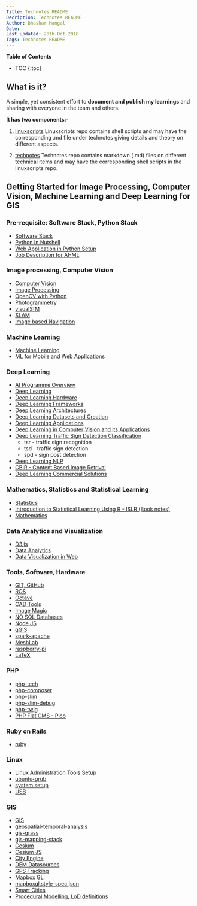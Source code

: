 ```yaml
---
Title: Technotes README
Decription: Technotes README
Author: Bhaskar Mangal
Date: 
Last updated: 28th-Oct-2018
Tags: Technotes README
---
```


**Table of Contents**
* TOC
{:toc}


## What is it?

A simple, yet consistent effort to **document and publish my learnings** and sharing with everyone in the team and others.

**It has two components:-**
1. [linuxscripts](https://github.com/mangalbhaskar/linuxscripts)
Linuxscripts repo contains shell scripts and may have the corresponding .md file under technotes giving details and theory on different aspects.

2. [technotes](https://github.com/mangalbhaskar/technotes)
Technotes repo contains markdown (.md) files on different technical items and may have the corresponding shell scripts in the linuxscripts repo.

## Getting Started for Image Processing, Computer Vision, Machine Learning and Deep Learning for GIS

### **Pre-requisite: Software Stack, Python Stack**
* [Software Stack](https://github.com/mangalbhaskar/linuxscripts/blob/master/README.md)
* [Python In Nutshell](python-in-nutshell.md)
* [Web Application in Python Setup](python-web-application-setup.md)
* [Job Description for AI-ML](jd.ai-ml.md)

### **Image processing, Computer Vision**
* [Computer Vision](computer-vision.md)
* [Image Processing](image-processing.md)
* [OpenCV with Python](opencv-with-python.md)
* [Photogrammetry](photogrammetry.md)
* [visualSfM](visualSfM.md)
* [SLAM](slam.md)
* [Image based Navigation](image-based-navigation.md)

### **Machine Learning**
* [Machine Learning](machine-learning.md)
* [ML for Mobile and Web Applications](ml-for-mobile-and-web-applications.md)

### **Deep Learning**
* [AI Programme Overview](ppts-pdfs/AI-programme-slides.pdf)
* [Deep Learning](deep-learning.md)
* [Deep Learning Hardware](deep-learning-hardware.md)
* [Deep Learning Frameworks](deep-learning-frameworks.md)
* [Deep Learning Architectures](deep-learning-architectures.md)
* [Deep Learning Datasets and Creation](deep-learning-datasets-and-creation.md)
* [Deep Learning Applications](deep-learning-applications.md)
* [Deep Learning in Computer Vision and its Applications](deep-learning-in-computer-vision-and-its-applications.md)
* [Deep Learning Traffic Sign Detection Classification](deep-learning-traffic-sign-detection-classification.md)
	* tsr - traffic sign recognition
	* tsd - traffic sign detection
	* spd - sign post detection
* [Deep Learning NLP](deep-learning-nlp.md)
* [CBIR - Content Based Image Retrival](cbir.ml.md)
* [Deep Learning Commercial Solutions](deep-learning-commercial-solutions.md)



### **Mathematics, Statistics and Statistical Learning**
* [Statistics](stats.md)
* [Introduction to Statistical Learning Using R - ISLR (Book notes)](islr-book-notes.md)
* [Mathematics](maths.md)

### **Data Analytics and Visualization**
* [D3.js](d3.js.md)
* [Data Analytics](data-analytics.md)
* [Data Visualization in Web](data-visualization-in-web.md)

### **Tools, Software, Hardware**
* [GIT, GitHub](git-github.md)
* [ROS](ROS.md)
* [Octave](octave.md)
* [CAD Tools](cad-tools.md)
* [Image Magic](image-magic.md)
* [NO SQL Databases](no-sql.md)
* [Node JS](nodejs.md)
* [qGIS](qgis.md)
* [spark-apache](spark-apache.md)
* [MeshLab](meshlab.md)
* [raspberry-pi](raspberry-pi.md)
* [LaTeX](latex.md)

### **PHP**
* [php-tech](php-tech.md)
* [php-composer](php-composer.md)
* [php-slim](php-slim.md)
* [php-slim-debug](php-slim-debug.md)
* [php-twig](php-twig.md)
* [PHP Flat CMS - Pico](pico-welcome.md)

### **Ruby on Rails**
* [ruby](ruby.md)

### **Linux**
* [Linux Administration Tools Setup](linux-administration-tools-setup.md)
* [ubuntu-grub](ubuntu-grub.md)
* [system.setup](system.setup.md)
* [USB](usb.md)

### **GIS**
* [GIS](gis.md)
* [geospatial-temporal-analysis](geospatial-temporal-analysis.md)
* [gis-grass](gis-grass.md)
* [gis-mapping-stack](gis-mapping-stack.md)
* [Cesium](cesiumjs.md)
* [Cesium JS](cesium.js.md)
* [City Engine](city-engine-readme.md)
* [DEM Datasources](dem-datasources.md)
* [GPS Tracking](gps-tracking.md)
* [Mapbox GL](mapbox-gl.md)
* [mapboxgl.style-spec.json](mapboxgl.style-spec.json.md)
* [Smart Cities](smart-cities.md)
* [Procedural Modelling, LoD definitions](procedural-modelling.md)